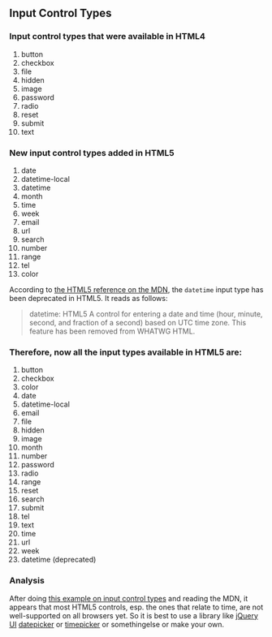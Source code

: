 ## Input Control Types

### Input control types that were available in HTML4
1. button
2. checkbox
3. file
4. hidden
5. image
6. password
7. radio
8. reset
9. submit
10. text

### New input control types added in HTML5
1. date
2. datetime-local
3. datetime
4. month
5. time
6. week
7. email
8. url
9. search
10. number
11. range
12. tel
13. color

According to [the HTML5 reference on the MDN](https://developer.mozilla.org/en-US/docs/Web/HTML/Element/input), the `datetime` input type has been deprecated in HTML5. It reads as follows:

> datetime: HTML5 A control for entering a date and 
> time (hour, minute, second, and fraction of a second) 
> based on UTC time zone. This feature has been removed 
> from WHATWG HTML.

### Therefore, now all the input types available in HTML5 are:
1. button
2. checkbox
3. color
4. date
5. datetime-local
6. email
7. file
8. hidden
9. image
10. month
11. number
12. password
13. radio
14. range
15. reset
16. search
17. submit
18. tel
19. text
20. time
21. url
22. week
23. datetime (deprecated)

### Analysis
After doing [this example on input control types](https://github.com/Sathyaish/Practice/blob/master/HTML5/examples/inputControlTypes.html) and reading the MDN, it appears that most HTML5 controls, esp. the ones that relate to time, are not well-supported on all browsers yet. So it is best to use a library like [jQuery UI](https://jqueryui.com/) [datepicker](https://jqueryui.com/datepicker/) or [timepicker](http://timepicker.co/) or somethingelse or make your own.
